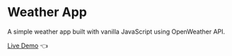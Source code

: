 # Weather App

A simple weather app built with vanilla JavaScript using OpenWeather API.

[Live Demo](https://kristina-sparrow.github.io/weather-app/) :point_left:
